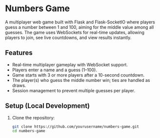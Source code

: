 # Numbers Game

A multiplayer web game built with Flask and Flask-SocketIO where players guess a number between 1 and 100, aiming for the middle value among all guesses. The game uses WebSockets for real-time updates, allowing players to join, see live countdowns, and view results instantly.

## Features
- Real-time multiplayer gameplay with WebSocket support.
- Players enter a name and a guess (1–100).
- Game starts with 3 or more players after a 10-second countdown.
- The player(s) who guess the middle number win; ties are handled as draws.
- Session management to prevent multiple guesses per player.

## Setup (Local Development)
1. Clone the repository:
   ```bash
   git clone https://github.com/yourusername/numbers-game.git
   cd numbers-game